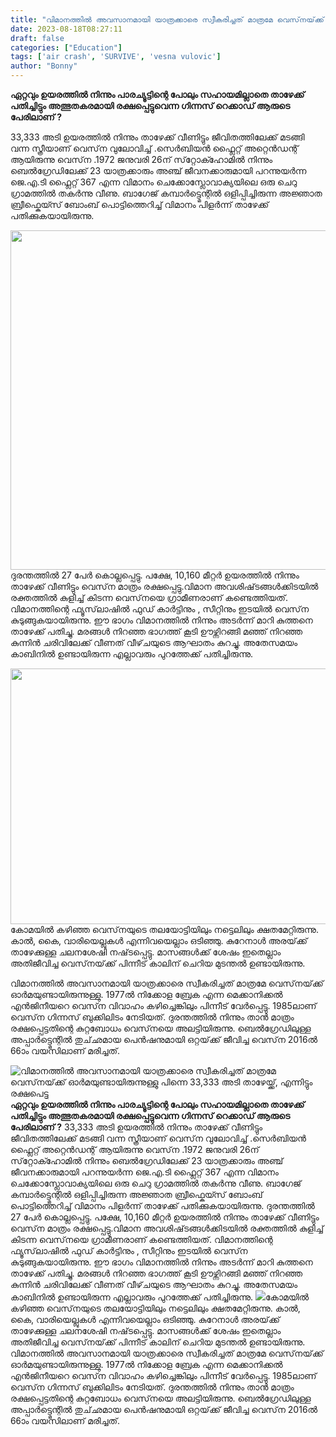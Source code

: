 ```yaml
---
title: "വിമാനത്തിൽ അവസാനമായി യാത്രക്കാരെ സ്വീകരിച്ചത് മാത്രമേ വെസ്‌നയ്‌ക്ക് ഓർമയുണ്ടായിരുന്നുള്ളു പിന്നെ 33,333 അടി താഴേയ്ക്ക്, എന്നിട്ടും രക്ഷപെട്ടു"
date: 2023-08-18T08:27:11
draft: false
categories: ["Education"]
tags: ['air crash', 'SURVIVE', 'vesna vulovic']
author: "Bonny"
---
```


<strong>ഏറ്റവും ഉയരത്തിൽ നിന്നും പാരച്യൂട്ടിന്റെ പോലും സഹായമില്ലാതെ താഴേക്ക് പതിച്ചിട്ടും അത്ഭുതകരമായി രക്ഷപ്പെട്ടുവെന്ന ഗിന്നസ് റെക്കാഡ് ആരുടെ പേരിലാണ് ?</strong>

33,333 അടി ഉയരത്തിൽ നിന്നും താഴേക്ക് വീണിട്ടും ജീവിതത്തിലേക്ക് മടങ്ങി വന്ന സ്ത്രീയാണ് വെസ്‌ന വുലോവിച്ച് .സെർബിയൻ ഫ്ലൈറ്റ് അറ്റെൻഡന്റ് ആയിരുന്നു വെസ്‌ന .1972 ജനുവരി 26ന് സ്‌റ്റോക്ഹോമിൽ നിന്നും ബെൽഗ്രേഡിലേക്ക് 23 യാത്രക്കാരും അഞ്ച് ജീവനക്കാരുമായി പറന്നുയർന്ന ജെ.എ.ടി ഫ്ലൈറ്റ് 367 എന്ന വിമാനം ചെക്കോസ്ലോവാക്യയിലെ ഒരു ചെറു ഗ്രാമത്തിൽ തകർന്നു വീണു. ബാഗേജ് കമ്പാർട്ട്മെന്റിൽ ഒളിപ്പിച്ചിരുന്ന അജ്ഞാത ബ്രീഫ്കെയ്സ് ബോംബ് പൊട്ടിത്തെറിച്ച് വിമാനം പിളർന്ന് താഴേക്ക് പതിക്കുകയായിരുന്നു.

<a href="http://13.232.38.164/wp-content/uploads/2023/08/IIII.jpg"><img class="size-large wp-image-408221 aligncenter" src="http://13.232.38.164/wp-content/uploads/2023/08/IIII-1024x543.jpg" alt="" width="1024" height="543" /></a>ദുരന്തത്തിൽ 27 പേർ കൊല്ലപ്പെട്ടു. പക്ഷേ, 10,160 മീറ്റർ ഉയരത്തിൽ നിന്നും താഴേക്ക് വീണിട്ടും വെസ്‌ന മാത്രം രക്ഷപ്പെട്ടു.വിമാന അവശിഷ്‌ടങ്ങൾക്കിടയിൽ രക്തത്തിൽ കുളിച്ച് കിടന്ന വെസ്‌നയെ ഗ്രാമീണരാണ് കണ്ടെത്തിയത്. വിമാനത്തിന്റെ ഫ്യൂസ്‌ലാഷിൽ ഫുഡ് കാർട്ടിനും , സീറ്റിനും ഇടയിൽ വെസ്‌ന കുടുങ്ങുകയായിരുന്നു. ഈ ഭാഗം വിമാനത്തിൽ നിന്നും അടർന്ന് മാറി കുത്തനെ താഴേക്ക് പതിച്ചു. മരങ്ങൾ നിറഞ്ഞ ഭാഗത്ത് കൂടി ഊഴ്ന്നിറങ്ങി മഞ്ഞ് നിറഞ്ഞ കുന്നിൻ ചരിവിലേക്ക് വീണത് വീ‌ഴ്‌ചയുടെ ആഘാതം കുറച്ചു. അതേസമയം കാബിനിൽ ഉണ്ടായിരുന്ന എല്ലാവരും പുറത്തേക്ക് പതിച്ചിരുന്നു.

<a href="http://13.232.38.164/wp-content/uploads/2023/08/FFFGGG.webp"><img class="size-full wp-image-408222 aligncenter" src="http://13.232.38.164/wp-content/uploads/2023/08/FFFGGG.webp" alt="" width="615" height="409" /></a>കോമയിൽ കഴിഞ്ഞ വെസ്‌നയുടെ തലയോട്ടിയിലും നട്ടെലിലും ക്ഷതമേറ്റിരുന്നു. കാൽ, കൈ, വാരിയെല്ലുകൾ എന്നിവയെല്ലാം ഒടിഞ്ഞു. കുറേനാൾ അരയ്‌ക്ക് താഴേക്കുള്ള ചലനശേഷി നഷ്‌ടപ്പെട്ടു. മാസങ്ങൾക്ക് ശേഷം ഇതെല്ലാം അതിജീവിച്ച വെസ്‌നയ്‌ക്ക് പിന്നീട് കാലിന് ചെറിയ മുടന്തൽ ഉണ്ടായിരുന്നു.

വിമാനത്തിൽ അവസാനമായി യാത്രക്കാരെ സ്വീകരിച്ചത് മാത്രമേ വെസ്‌നയ്‌ക്ക് ഓർമയുണ്ടായിരുന്നുള്ളു. 1977ൽ നിക്കോള ബ്രേക എന്ന മെക്കാനിക്കൽ എൻജിനീയറെ വെസ്‌ന വിവാഹം കഴിച്ചെങ്കിലും പിന്നീട് വേർപ്പെട്ടു. 1985ലാണ് വെസ്‌ന ഗിന്നസ് ബുക്കിലിടം നേടിയത്. ദുരന്തത്തിൽ നിന്നും താൻ മാത്രം രക്ഷപ്പെട്ടതിന്റെ കുറ്റബോധം വെസ്‌നയെ അലട്ടിയിരുന്നു. ബെൽഗ്രേഡിലുള്ള അപ്പാർട്ട്മെന്റിൽ തുച്‌ഛമായ പെൻഷനുമായി ഒറ്റയ്‌ക്ക് ജീവിച്ച വെസ്‌ന 2016ൽ 66ാം വയസിലാണ് മരിച്ചത്.


![വിമാനത്തിൽ അവസാനമായി യാത്രക്കാരെ സ്വീകരിച്ചത് മാത്രമേ വെസ്‌നയ്‌ക്ക് ഓർമയുണ്ടായിരുന്നുള്ളു പിന്നെ 33,333 അടി താഴേയ്ക്ക്, എന്നിട്ടും രക്ഷപെട്ടു](http://13.232.38.164/wp-content/uploads/2023/08/IIII-1024x543.jpg)**ഏറ്റവും ഉയരത്തിൽ നിന്നും പാരച്യൂട്ടിന്റെ പോലും സഹായമില്ലാതെ താഴേക്ക് പതിച്ചിട്ടും അത്ഭുതകരമായി രക്ഷപ്പെട്ടുവെന്ന ഗിന്നസ് റെക്കാഡ് ആരുടെ പേരിലാണ് ?** 33,333 അടി ഉയരത്തിൽ നിന്നും താഴേക്ക് വീണിട്ടും ജീവിതത്തിലേക്ക് മടങ്ങി വന്ന സ്ത്രീയാണ് വെസ്‌ന വുലോവിച്ച് .സെർബിയൻ ഫ്ലൈറ്റ് അറ്റെൻഡന്റ് ആയിരുന്നു വെസ്‌ന .1972 ജനുവരി 26ന് സ്‌റ്റോക്ഹോമിൽ നിന്നും ബെൽഗ്രേഡിലേക്ക് 23 യാത്രക്കാരും അഞ്ച് ജീവനക്കാരുമായി പറന്നുയർന്ന ജെ.എ.ടി ഫ്ലൈറ്റ് 367 എന്ന വിമാനം ചെക്കോസ്ലോവാക്യയിലെ ഒരു ചെറു ഗ്രാമത്തിൽ തകർന്നു വീണു. ബാഗേജ് കമ്പാർട്ട്മെന്റിൽ ഒളിപ്പിച്ചിരുന്ന അജ്ഞാത ബ്രീഫ്കെയ്സ് ബോംബ് പൊട്ടിത്തെറിച്ച് വിമാനം പിളർന്ന് താഴേക്ക് പതിക്കുകയായിരുന്നു. [](http://13.232.38.164/wp-content/uploads/2023/08/IIII.jpg)ദുരന്തത്തിൽ 27 പേർ കൊല്ലപ്പെട്ടു. പക്ഷേ, 10,160 മീറ്റർ ഉയരത്തിൽ നിന്നും താഴേക്ക് വീണിട്ടും വെസ്‌ന മാത്രം രക്ഷപ്പെട്ടു.വിമാന അവശിഷ്‌ടങ്ങൾക്കിടയിൽ രക്തത്തിൽ കുളിച്ച് കിടന്ന വെസ്‌നയെ ഗ്രാമീണരാണ് കണ്ടെത്തിയത്. വിമാനത്തിന്റെ ഫ്യൂസ്‌ലാഷിൽ ഫുഡ് കാർട്ടിനും , സീറ്റിനും ഇടയിൽ വെസ്‌ന കുടുങ്ങുകയായിരുന്നു. ഈ ഭാഗം വിമാനത്തിൽ നിന്നും അടർന്ന് മാറി കുത്തനെ താഴേക്ക് പതിച്ചു. മരങ്ങൾ നിറഞ്ഞ ഭാഗത്ത് കൂടി ഊഴ്ന്നിറങ്ങി മഞ്ഞ് നിറഞ്ഞ കുന്നിൻ ചരിവിലേക്ക് വീണത് വീ‌ഴ്‌ചയുടെ ആഘാതം കുറച്ചു. അതേസമയം കാബിനിൽ ഉണ്ടായിരുന്ന എല്ലാവരും പുറത്തേക്ക് പതിച്ചിരുന്നു. [![](http://13.232.38.164/wp-content/uploads/2023/08/FFFGGG.webp)](http://13.232.38.164/wp-content/uploads/2023/08/FFFGGG.webp)കോമയിൽ കഴിഞ്ഞ വെസ്‌നയുടെ തലയോട്ടിയിലും നട്ടെലിലും ക്ഷതമേറ്റിരുന്നു. കാൽ, കൈ, വാരിയെല്ലുകൾ എന്നിവയെല്ലാം ഒടിഞ്ഞു. കുറേനാൾ അരയ്‌ക്ക് താഴേക്കുള്ള ചലനശേഷി നഷ്‌ടപ്പെട്ടു. മാസങ്ങൾക്ക് ശേഷം ഇതെല്ലാം അതിജീവിച്ച വെസ്‌നയ്‌ക്ക് പിന്നീട് കാലിന് ചെറിയ മുടന്തൽ ഉണ്ടായിരുന്നു. വിമാനത്തിൽ അവസാനമായി യാത്രക്കാരെ സ്വീകരിച്ചത് മാത്രമേ വെസ്‌നയ്‌ക്ക് ഓർമയുണ്ടായിരുന്നുള്ളു. 1977ൽ നിക്കോള ബ്രേക എന്ന മെക്കാനിക്കൽ എൻജിനീയറെ വെസ്‌ന വിവാഹം കഴിച്ചെങ്കിലും പിന്നീട് വേർപ്പെട്ടു. 1985ലാണ് വെസ്‌ന ഗിന്നസ് ബുക്കിലിടം നേടിയത്. ദുരന്തത്തിൽ നിന്നും താൻ മാത്രം രക്ഷപ്പെട്ടതിന്റെ കുറ്റബോധം വെസ്‌നയെ അലട്ടിയിരുന്നു. ബെൽഗ്രേഡിലുള്ള അപ്പാർട്ട്മെന്റിൽ തുച്‌ഛമായ പെൻഷനുമായി ഒറ്റയ്‌ക്ക് ജീവിച്ച വെസ്‌ന 2016ൽ 66ാം വയസിലാണ് മരിച്ചത്.
